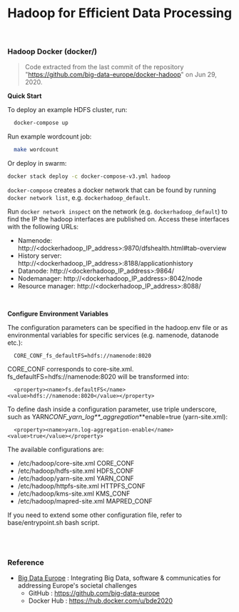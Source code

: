 # Hadoop for Efficient Data Processing

<br/>

### Hadoop Docker (docker/)

> Code extracted from the last commit of the repository "https://github.com/big-data-europe/docker-hadoop" on Jun 29, 2020.

**Quick Start**

To deploy an example HDFS cluster, run:

```bash
  docker-compose up
```

Run example wordcount job:

```bash
  make wordcount
```

Or deploy in swarm:

```bash
docker stack deploy -c docker-compose-v3.yml hadoop
```

`docker-compose` creates a docker network that can be found by running `docker network list`, e.g. `dockerhadoop_default`.

Run `docker network inspect` on the network (e.g. `dockerhadoop_default`) to find the IP the hadoop interfaces are published on. Access these interfaces with the following URLs:

-   Namenode: http://<dockerhadoop_IP_address>:9870/dfshealth.html#tab-overview
-   History server: http://<dockerhadoop_IP_address>:8188/applicationhistory
-   Datanode: http://<dockerhadoop_IP_address>:9864/
-   Nodemanager: http://<dockerhadoop_IP_address>:8042/node
-   Resource manager: http://<dockerhadoop_IP_address>:8088/

<br/>

**Configure Environment Variables**

The configuration parameters can be specified in the hadoop.env file or as environmental variables for specific services (e.g. namenode, datanode etc.):

```
  CORE_CONF_fs_defaultFS=hdfs://namenode:8020
```

CORE_CONF corresponds to core-site.xml. fs_defaultFS=hdfs://namenode:8020 will be transformed into:

```
  <property><name>fs.defaultFS</name><value>hdfs://namenode:8020</value></property>
```

To define dash inside a configuration parameter, use triple underscore, such as YARN*CONF_yarn_log\*\*\_aggregation*\*\*enable=true (yarn-site.xml):

```
  <property><name>yarn.log-aggregation-enable</name><value>true</value></property>
```

The available configurations are:

-   /etc/hadoop/core-site.xml CORE_CONF
-   /etc/hadoop/hdfs-site.xml HDFS_CONF
-   /etc/hadoop/yarn-site.xml YARN_CONF
-   /etc/hadoop/httpfs-site.xml HTTPFS_CONF
-   /etc/hadoop/kms-site.xml KMS_CONF
-   /etc/hadoop/mapred-site.xml MAPRED_CONF

If you need to extend some other configuration file, refer to base/entrypoint.sh bash script.

<br/>

<br/>

### Reference

-   [Big Data Europe](https://www.big-data-europe.eu/) : Integrating Big Data, software & communicaties for addressing Europe's societal challenges
    -   GitHub : https://github.com/big-data-europe
    -   Docker Hub : https://hub.docker.com/u/bde2020
